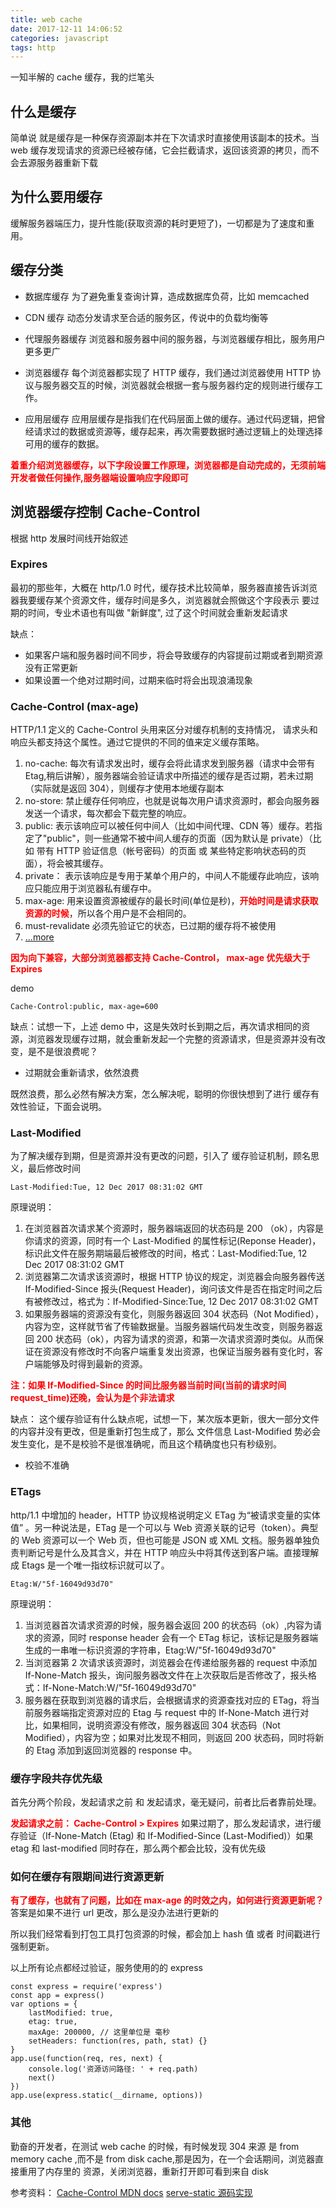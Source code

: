```yaml
---
title: web cache
date: 2017-12-11 14:06:52
categories: javascript
tags: http
---
```


一知半解的 cache 缓存，我的烂笔头

<!-- more -->

## 什么是缓存

简单说 就是缓存是一种保存资源副本并在下次请求时直接使用该副本的技术。当 web 缓存发现请求的资源已经被存储，它会拦截请求，返回该资源的拷贝，而不会去源服务器重新下载

## 为什么要用缓存

缓解服务器端压力，提升性能(获取资源的耗时更短了)，一切都是为了速度和重用。

## 缓存分类

* 数据库缓存 为了避免重复查询计算，造成数据库负荷，比如 memcached

* CDN 缓存 动态分发请求至合适的服务区，传说中的负载均衡等

* 代理服务器缓存 浏览器和服务器中间的服务器，与浏览器缓存相比，服务用户更多更广

* 浏览器缓存 每个浏览器都实现了 HTTP 缓存，我们通过浏览器使用 HTTP 协议与服务器交互的时候，浏览器就会根据一套与服务器约定的规则进行缓存工作。

* 应用层缓存 应用层缓存是指我们在代码层面上做的缓存。通过代码逻辑，把曾经请求过的数据或资源等，缓存起来，再次需要数据时通过逻辑上的处理选择可用的缓存的数据。

<b style="color: red;">着重介绍浏览器缓存，以下字段设置工作原理，浏览器都是自动完成的，无须前端开发者做任何操作,服务器端设置响应字段即可</b>

## 浏览器缓存控制 Cache-Control

根据 http 发展时间线开始叙述

### Expires

最初的那些年，大概在 http/1.0 时代，缓存技术比较简单，服务器直接告诉浏览器我要缓存某个资源文件，缓存时间是多久，浏览器就会照做这个字段表示 要过期的时间，专业术语也有叫做 "新鲜度", 过了这个时间就会重新发起请求

缺点：

* 如果客户端和服务器时间不同步，将会导致缓存的内容提前过期或者到期资源没有正常更新
* 如果设置一个绝对过期时间，过期来临时将会出现浪涌现象

### Cache-Control (max-age)

HTTP/1.1 定义的 Cache-Control 头用来区分对缓存机制的支持情况， 请求头和响应头都支持这个属性。通过它提供的不同的值来定义缓存策略。

1. no-cache: 每次有请求发出时，缓存会将此请求发到服务器（请求中会带有 Etag,稍后讲解），服务器端会验证请求中所描述的缓存是否过期，若未过期（实际就是返回 304），则缓存才使用本地缓存副本
2. no-store: 禁止缓存任何响应，也就是说每次用户请求资源时，都会向服务器发送一个请求，每次都会下载完整的响应。
3. public: 表示该响应可以被任何中间人（比如中间代理、CDN 等）缓存。若指定了"public"，则一些通常不被中间人缓存的页面（因为默认是 private）（比如 带有 HTTP 验证信息（帐号密码）的页面 或 某些特定影响状态码的页面），将会被其缓存。
4. private： 表示该响应是专用于某单个用户的，中间人不能缓存此响应，该响应只能应用于浏览器私有缓存中。
5. max-age: 用来设置资源被缓存的最长时间(单位是秒)，<b style="color: red">开始时间是请求获取资源的时候</b>，所以各个用户是不会相同的。
6. must-revalidate 必须先验证它的状态，已过期的缓存将不被使用
7. [...more](https://developer.mozilla.org/en-US/docs/Web/HTTP/Headers/Cache-Control)

<b style="color: red">因为向下兼容，大部分浏览器都支持 Cache-Control， max-age 优先级大于 Expires</b>

demo

```
Cache-Control:public, max-age=600
```

缺点：试想一下，上述 demo 中，这是失效时长到期之后，再次请求相同的资源，浏览器发现缓存过期，就会重新发起一个完整的资源请求，但是资源并没有改变，是不是很浪费呢？

* 过期就会重新请求，依然浪费

既然浪费，那么必然有解决方案，怎么解决呢，聪明的你很快想到了进行 缓存有效性验证，下面会说明。

### Last-Modified

为了解决缓存到期，但是资源并没有更改的问题，引入了 缓存验证机制，顾名思义，最后修改时间

```
Last-Modified:Tue, 12 Dec 2017 08:31:02 GMT
```

原理说明：

1. 在浏览器首次请求某个资源时，服务器端返回的状态码是 200 （ok），内容是你请求的资源，同时有一个 Last-Modified 的属性标记(Reponse Header)，标识此文件在服务期端最后被修改的时间，格式：Last-Modified:Tue, 12 Dec 2017 08:31:02 GMT
2. 浏览器第二次请求该资源时，根据 HTTP 协议的规定，浏览器会向服务器传送 If-Modified-Since 报头(Request Header)，询问该文件是否在指定时间之后有被修改过，格式为：If-Modified-Since:Tue, 12 Dec 2017 08:31:02 GMT
3. 如果服务器端的资源没有变化，则服务器返回 304 状态码（Not Modified），内容为空，这样就节省了传输数据量。当服务器端代码发生改变，则服务器返回 200 状态码（ok），内容为请求的资源，和第一次请求资源时类似。从而保证在资源没有修改时不向客户端重复发出资源，也保证当服务器有变化时，客户端能够及时得到最新的资源。

<b style="color: red">注：如果 If-Modified-Since 的时间比服务器当前时间(当前的请求时间 request_time)还晚，会认为是个非法请求</b>

缺点： 这个缓存验证有什么缺点呢，试想一下，某次版本更新，很大一部分文件的内容并没有更改，但是重新打包生成了，那么 文件信息 Last-Modified 势必会发生变化，是不是校验不是很准确呢，而且这个精确度也只有秒级别。

* 校验不准确

### ETags

http/1.1 中增加的 header，HTTP 协议规格说明定义 ETag 为“被请求变量的实体值” 。另一种说法是，ETag 是一个可以与 Web 资源关联的记号（token）。典型的 Web 资源可以一个 Web 页，但也可能是 JSON 或 XML 文档。服务器单独负责判断记号是什么及其含义，并在 HTTP 响应头中将其传送到客户端。直接理解成 Etags 是一个唯一指纹标识就可以了。

```
Etag:W/"5f-16049d93d70"
```

原理说明：

1. 当浏览器首次请求资源的时候，服务器会返回 200 的状态码（ok）,内容为请求的资源，同时 response header 会有一个 ETag 标记，该标记是服务器端生成的一串唯一标识资源的字符串，Etag:W/"5f-16049d93d70"
2. 当浏览器第 2 次请求该资源时，浏览器会在传递给服务器的 request 中添加 If-None-Match 报头，询问服务器改文件在上次获取后是否修改了，报头格式：If-None-Match:W/"5f-16049d93d70"
3. 服务器在获取到浏览器的请求后，会根据请求的资源查找对应的 ETag，将当前服务器端指定资源对应的 Etag 与 request 中的 If-None-Match 进行对比，如果相同，说明资源没有修改，服务器返回 304 状态码（Not Modified），内容为空；如果对比发现不相同，则返回 200 状态码，同时将新的 Etag 添加到返回浏览器的 response 中。

### 缓存字段共存优先级

首先分两个阶段，发起请求之前 和 发起请求，毫无疑问，前者比后者靠前处理。

<b style="color: red">发起请求之前： Cache-Control > Expires</b>
如果过期了，那么发起请求，进行缓存验证（If-None-Match (Etag) 和 If-Modified-Since (Last-Modified)）如果 etag 和 last-modified 同时存在，那么两个都会比较，没有优先级

### 如何在缓存有限期间进行资源更新

<b style="color: red">
有了缓存，也就有了问题，比如在 max-age 的时效之内，如何进行资源更新呢？
</b>
答案是如果不进行 url 更改，那么是没办法进行更新的

所以我们经常看到打包工具打包资源的时候，都会加上 hash 值 或者 时间戳进行强制更新。

以上所有论点都经过验证，服务使用的的 express

```
const express = require('express')
const app = express()
var options = {
    lastModified: true,
    etag: true,
    maxAge: 200000, // 这里单位是 毫秒
    setHeaders: function(res, path, stat) {}
}
app.use(function(req, res, next) {
    console.log('资源访问路径: ' + req.path)
    next()
})
app.use(express.static(__dirname, options))
```

### 其他

勤奋的开发者，在测试 web cache 的时候，有时候发现 304 来源 是 from memory cache ,而不是 from disk cache,那是因为，在一个会话期间，浏览器直接重用了内存里的 资源，关闭浏览器，重新打开即可看到来自 disk

参考资料：
[Cache-Control MDN docs](https://developer.mozilla.org/en-US/docs/Web/HTTP/Headers/Cache-Control)
[serve-static 源码实现](https://github.com/expressjs/serve-static)
